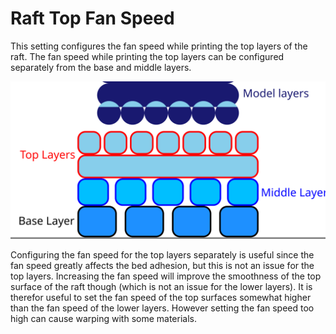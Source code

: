 Raft Top Fan Speed
====
This setting configures the fan speed while printing the top layers of the raft. The fan speed while printing the top layers can be configured separately from the base and middle layers.

![Where the top layers are located in the raft](images/raft_dimensions_simplified.svg)

Configuring the fan speed for the top layers separately is useful since the fan speed greatly affects the bed adhesion, but this is not an issue for the top layers. Increasing the fan speed will improve the smoothness of the top surface of the raft though (which is not an issue for the lower layers). It is therefor useful to set the fan speed of the top surfaces somewhat higher than the fan speed of the lower layers. However setting the fan speed too high can cause warping with some materials.